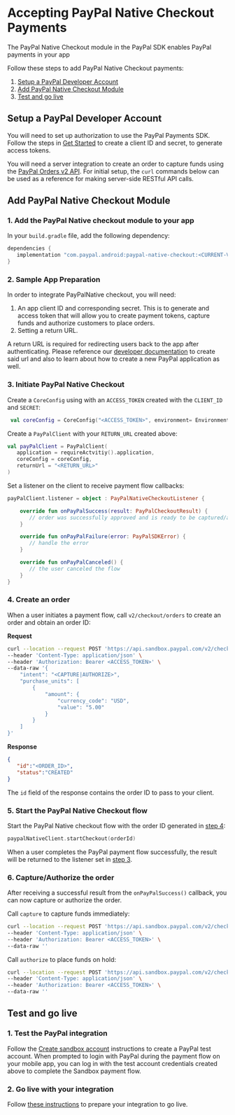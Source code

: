 # Accepting PayPal Native Checkout Payments

The PayPal Native Checkout module in the PayPal SDK enables PayPal payments in your app

Follow these steps to add PayPal Native Checkout payments:

1. [Setup a PayPal Developer Account](#setup-a-paypal-developer-account)
1. [Add PayPal Native Checkout Module](#add-paypal-native-checkout-module)
1. [Test and go live](#test-and-go-live)

## Setup a PayPal Developer Account

You will need to set up authorization to use the PayPal Payments SDK.
Follow the steps in [Get Started](https://developer.paypal.com/api/rest/#link-getstarted) to create a client ID and secret, to generate access tokens.

You will need a server integration to create an order to capture funds using the [PayPal Orders v2 API](https://developer.paypal.com/docs/api/orders/v2).
For initial setup, the `curl` commands below can be used as a reference for making server-side RESTful API calls.

## Add PayPal Native Checkout Module

### 1. Add the PayPal Native checkout module to your app

In your `build.gradle` file, add the following dependency:

```groovy
dependencies {
   implementation "com.paypal.android:paypal-native-checkout:<CURRENT-VERSION>"
}
```

### 2. Sample App Preparation

In order to integrate PayPalNative checkout, you will need:

1. An app client ID and corresponding secret. This is to generate and access token that will allow you to create payment tokens, capture funds and authorize
   customers to place orders.
2. Setting a return URL.

A return URL is required for redirecting users back to the app after authenticating. Please reference our [developer documentation](https://developer.paypal.com/docs/business/native-checkout/android/) to create said url and also to learn about how to create a new PayPal application as well.

### 3. Initiate PayPal Native Checkout

Create a `CoreConfig` using with an `ACCESS_TOKEN` created with the `CLIENT_ID` and `SECRET`:

```kotlin
 val coreConfig = CoreConfig("<ACCESS_TOKEN>", environment= Environment.SANDBOX)
```

Create a `PayPalClient` with your `RETURN_URL` created above:
```kotlin
val payPalClient = PayPalClient(
   application = requireActvitiy().application,
   coreConfig = coreConfig,
   returnUrl = "<RETURN_URL>"
)
```

Set a listener on the client to receive payment flow callbacks:

```kotlin
payPalClient.listener = object : PayPalNativeCheckoutListener {

    override fun onPayPalSuccess(result: PayPalCheckoutResult) {
       // order was successfully approved and is ready to be captured/authorized (see step 6)
    }

    override fun onPayPalFailure(error: PayPalSDKError) {
       // handle the error
    }

    override fun onPayPalCanceled() {
       // the user canceled the flow
    }
}
```

### 4. Create an order

When a user initiates a payment flow, call `v2/checkout/orders` to create an order and obtain an order ID:

**Request**
```bash
curl --location --request POST 'https://api.sandbox.paypal.com/v2/checkout/orders/' \
--header 'Content-Type: application/json' \
--header 'Authorization: Bearer <ACCESS_TOKEN>' \
--data-raw '{
    "intent": "<CAPTURE|AUTHORIZE>",
    "purchase_units": [
        {
            "amount": {
                "currency_code": "USD",
                "value": "5.00"
            }
        }
    ]
}'
```

**Response**
```json
{
   "id":"<ORDER_ID>",
   "status":"CREATED"
}
```

The `id` field of the response contains the order ID to pass to your client.

### 5. Start the PayPal Native Checkout flow

Start the PayPal Native checkout flow with the order ID generated in [step 4](#4-create-an-order):

```kotlin
paypalNativeClient.startCheckout(orderId)
```
When a user completes the PayPal payment flow successfully, the result will be returned to the listener set in [step 3](#3-initiate-paypal-native-checkout).

### 6. Capture/Authorize the order

After receiving a successful result from the `onPayPalSuccess()` callback, you can now capture or authorize the order.

Call `capture` to capture funds immediately:

```bash
curl --location --request POST 'https://api.sandbox.paypal.com/v2/checkout/orders/<ORDER_ID>/capture' \
--header 'Content-Type: application/json' \
--header 'Authorization: Bearer <ACCESS_TOKEN>' \
--data-raw ''
```

Call `authorize` to place funds on hold:

```bash
curl --location --request POST 'https://api.sandbox.paypal.com/v2/checkout/orders/<ORDER_ID>/authorize' \
--header 'Content-Type: application/json' \
--header 'Authorization: Bearer <ACCESS_TOKEN>' \
--data-raw ''
```

## Test and go live

### 1. Test the PayPal integration

Follow the [Create sandbox account](https://developer.paypal.com/api/rest/#link-createsandboxaccounts) instructions to create a PayPal test account.
When prompted to login with PayPal during the payment flow on your mobile app, you can log in with the test account credentials created above to complete the Sandbox payment flow.

### 2. Go live with your integration

Follow [these instructions](https://developer.paypal.com/api/rest/production/) to prepare your integration to go live.

